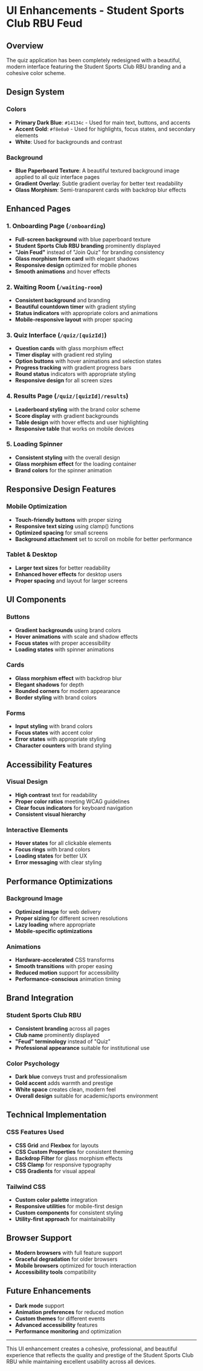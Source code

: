 # UI Enhancements - Student Sports Club RBU Feud

## Overview
The quiz application has been completely redesigned with a beautiful, modern interface featuring the Student Sports Club RBU branding and a cohesive color scheme.

## Design System

### Colors
- **Primary Dark Blue**: `#14134c` - Used for main text, buttons, and accents
- **Accent Gold**: `#f8e0a0` - Used for highlights, focus states, and secondary elements
- **White**: Used for backgrounds and contrast

### Background
- **Blue Paperboard Texture**: A beautiful textured background image applied to all quiz interface pages
- **Gradient Overlay**: Subtle gradient overlay for better text readability
- **Glass Morphism**: Semi-transparent cards with backdrop blur effects

## Enhanced Pages

### 1. Onboarding Page (`/onboarding`)
- **Full-screen background** with blue paperboard texture
- **Student Sports Club RBU branding** prominently displayed
- **"Join Feud"** instead of "Join Quiz" for branding consistency
- **Glass morphism form card** with elegant shadows
- **Responsive design** optimized for mobile phones
- **Smooth animations** and hover effects

### 2. Waiting Room (`/waiting-room`)
- **Consistent background** and branding
- **Beautiful countdown timer** with gradient styling
- **Status indicators** with appropriate colors and animations
- **Mobile-responsive layout** with proper spacing

### 3. Quiz Interface (`/quiz/[quizId]`)
- **Question cards** with glass morphism effect
- **Timer display** with gradient red styling
- **Option buttons** with hover animations and selection states
- **Progress tracking** with gradient progress bars
- **Round status** indicators with appropriate styling
- **Responsive design** for all screen sizes

### 4. Results Page (`/quiz/[quizId]/results`)
- **Leaderboard styling** with the brand color scheme
- **Score display** with gradient backgrounds
- **Table design** with hover effects and user highlighting
- **Responsive table** that works on mobile devices

### 5. Loading Spinner
- **Consistent styling** with the overall design
- **Glass morphism effect** for the loading container
- **Brand colors** for the spinner animation

## Responsive Design Features

### Mobile Optimization
- **Touch-friendly buttons** with proper sizing
- **Responsive text sizing** using clamp() functions
- **Optimized spacing** for small screens
- **Background attachment** set to scroll on mobile for better performance

### Tablet & Desktop
- **Larger text sizes** for better readability
- **Enhanced hover effects** for desktop users
- **Proper spacing** and layout for larger screens

## UI Components

### Buttons
- **Gradient backgrounds** using brand colors
- **Hover animations** with scale and shadow effects
- **Focus states** with proper accessibility
- **Loading states** with spinner animations

### Cards
- **Glass morphism effect** with backdrop blur
- **Elegant shadows** for depth
- **Rounded corners** for modern appearance
- **Border styling** with brand colors

### Forms
- **Input styling** with brand colors
- **Focus states** with accent color
- **Error states** with appropriate styling
- **Character counters** with brand styling

## Accessibility Features

### Visual Design
- **High contrast** text for readability
- **Proper color ratios** meeting WCAG guidelines
- **Clear focus indicators** for keyboard navigation
- **Consistent visual hierarchy**

### Interactive Elements
- **Hover states** for all clickable elements
- **Focus rings** with brand colors
- **Loading states** for better UX
- **Error messaging** with clear styling

## Performance Optimizations

### Background Image
- **Optimized image** for web delivery
- **Proper sizing** for different screen resolutions
- **Lazy loading** where appropriate
- **Mobile-specific optimizations**

### Animations
- **Hardware-accelerated** CSS transforms
- **Smooth transitions** with proper easing
- **Reduced motion** support for accessibility
- **Performance-conscious** animation timing

## Brand Integration

### Student Sports Club RBU
- **Consistent branding** across all pages
- **Club name** prominently displayed
- **"Feud" terminology** instead of "Quiz"
- **Professional appearance** suitable for institutional use

### Color Psychology
- **Dark blue** conveys trust and professionalism
- **Gold accent** adds warmth and prestige
- **White space** creates clean, modern feel
- **Overall design** suitable for academic/sports environment

## Technical Implementation

### CSS Features Used
- **CSS Grid** and **Flexbox** for layouts
- **CSS Custom Properties** for consistent theming
- **Backdrop Filter** for glass morphism effects
- **CSS Clamp** for responsive typography
- **CSS Gradients** for visual appeal

### Tailwind CSS
- **Custom color palette** integration
- **Responsive utilities** for mobile-first design
- **Custom components** for consistent styling
- **Utility-first approach** for maintainability

## Browser Support
- **Modern browsers** with full feature support
- **Graceful degradation** for older browsers
- **Mobile browsers** optimized for touch interaction
- **Accessibility tools** compatibility

## Future Enhancements
- **Dark mode** support
- **Animation preferences** for reduced motion
- **Custom themes** for different events
- **Advanced accessibility** features
- **Performance monitoring** and optimization

---

This UI enhancement creates a cohesive, professional, and beautiful experience that reflects the quality and prestige of the Student Sports Club RBU while maintaining excellent usability across all devices. 